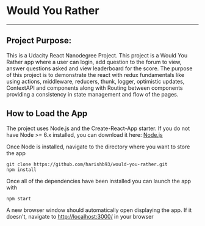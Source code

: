 # Would You Rather

---

## Project Purpose:

This is a Udacity React Nanodegree Project. This project is a Would You Rather app where a user can login, add question to the forum to view, answer questions asked and view leaderboard for the score. The purpose of this project is to demonstrate the react with redux fundamentals like using actions, middleware, reducers, thunk, logger, optimistic updates, ContextAPI and components along with Routing between components providing a consistency in state management and flow of the pages.

## How to Load the App

The project uses Node.js and the Create-React-App starter. If you do not have Node >= 6.x installed, you can download it here: [Node.js](https://nodejs.org/en/)

Once Node is installed, navigate to the directory where you want to store the app

```
git clone https://github.com/harishb93/would-you-rather.git
npm install
```

Once all of the dependencies have been installed you can launch the app with

```
npm start
```

A new browser window should automatically open displaying the app. If it doesn't, navigate to [http://localhost:3000/](http://localhost:3000/) in your browser